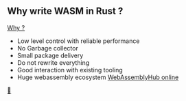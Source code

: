 ## Why write WASM in Rust ?

[Why ?](https://developer.ibm.com/technologies/web-development/articles/why-webassembly-and-rust-together-improve-nodejs-performance/)
* Low level control with reliable performance
* No Garbage collector
* Small package delivery
* Do not rewrite everything
* Good interaction with existing tooling
* Huge webassembly ecosystem [WebAssemblyHub online](https://webassemblyhub.io/)

[📒](https://rustwasm.github.io/book/introduction.html)
